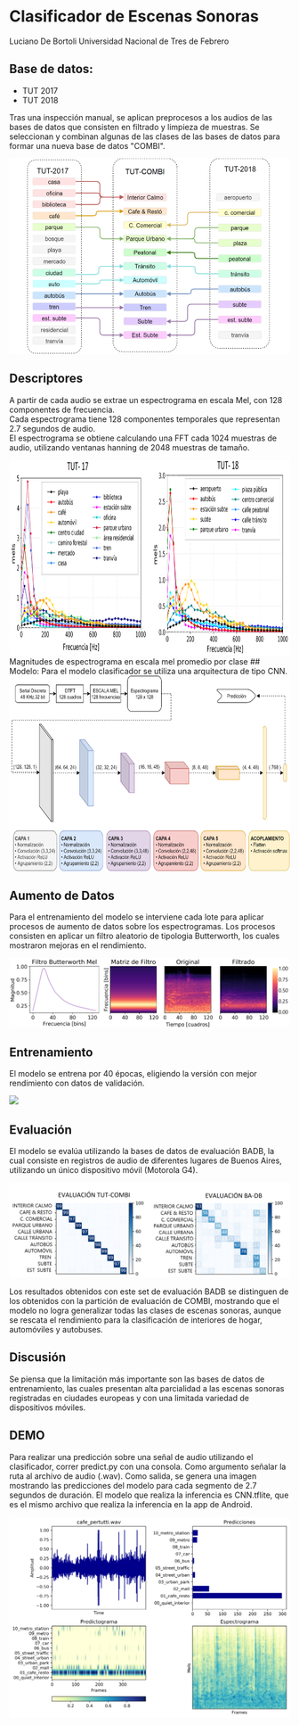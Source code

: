 # Clasificador de Escenas Sonoras
Luciano De Bortoli
Universidad Nacional de Tres de Febrero

## Base de datos:
* TUT 2017
* TUT 2018

Tras una inspección manual, se aplican preprocesos a los audios de las bases de datos que consisten en filtrado y limpieza de muestras.
Se seleccionan y combinan algunas de las clases de las bases de datos para formar una nueva base de datos "COMBI".

<img src="images/combi.png" height="350">

## Descriptores
A partir de cada audio se extrae un espectrograma en escala Mel, con 128 componentes de frecuencia. <br/>
Cada espectrograma tiene 128 componentes temporales que representan 2.7 segundos de audio. <br/>
El espectrograma se obtiene calculando una FFT cada 1024 muestras de audio,
utilizando ventanas hanning de 2048 muestras de tamaño. <br/>

<img src="images/mels.png" height="350">
Magnitudes de espectrograma en escala mel promedio por clase 
## Modelo:
Para el modelo clasificador se utiliza una arquitectura de tipo CNN.

<img src="images/model.png" height="350">

## Aumento de Datos
Para el entrenamiento del modelo se interviene cada lote para aplicar procesos de aumento de datos sobre los espectrogramas.
Los procesos consisten en aplicar un filtro aleatorio de tipologia Butterworth, los cuales mostraron mejoras en el rendimiento.

<img src="images/augment.png">

## Entrenamiento
El modelo se entrena por 40 épocas, eligiendo la versión con mejor rendimiento con datos de validación.

<img src="images/training.png" height="350">

## Evaluación
El modelo se evalúa utilizando la bases de datos de evaluación BADB, la cual consiste en registros de audio de 
diferentes lugares de Buenos Aires, utilizando un único dispositivo móvil (Motorola G4).

<img src="images/confusion.png">

Los resultados obtenidos con este set de evaluación BADB se distinguen de los obtenidos con la partición de evaluación de COMBI,
mostrando que el modelo no logra generalizar todas las clases de escenas sonoras, aunque se rescata el rendimiento para la clasificación de interiores de hogar, automóviles y autobuses. 

## Discusión
Se piensa que la limitación más importante son las bases de datos de entrenamiento, las cuales presentan alta parcialidad a las 
escenas sonoras registradas en ciudades europeas y con una limitada variedad de dispositivos móviles.

## DEMO
Para realizar una predicción sobre una señal de audio utilizando el clasificador, correr predict.py con una consola.
Como argumento señalar la ruta al archivo de audio (.wav).
Como salida, se genera una imagen mostrando las predicciones del modelo para cada segmento de 2.7 segundos de duración.
El modelo que realiza la inferencia es CNN.tflite, que es el mismo archivo que realiza la inferencia en la app de Android.

<img src="images/predict.png">
